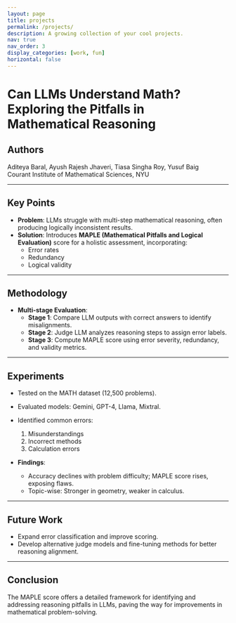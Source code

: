 ```yaml
---
layout: page
title: projects
permalink: /projects/
description: A growing collection of your cool projects.
nav: true
nav_order: 3
display_categories: [work, fun]
horizontal: false
---
```


# Can LLMs Understand Math? Exploring the Pitfalls in Mathematical Reasoning

## Authors
Aditeya Baral, Ayush Rajesh Jhaveri, Tiasa Singha Roy, Yusuf Baig  
Courant Institute of Mathematical Sciences, NYU  

---

## Key Points

- **Problem**: LLMs struggle with multi-step mathematical reasoning, often producing logically inconsistent results.  
- **Solution**: Introduces **MAPLE (Mathematical Pitfalls and Logical Evaluation)** score for a holistic assessment, incorporating:
  - Error rates
  - Redundancy
  - Logical validity  

---

## Methodology
- **Multi-stage Evaluation**:
  - **Stage 1**: Compare LLM outputs with correct answers to identify misalignments.  
  - **Stage 2**: Judge LLM analyzes reasoning steps to assign error labels.  
  - **Stage 3**: Compute MAPLE score using error severity, redundancy, and validity metrics.

---

## Experiments
- Tested on the MATH dataset (12,500 problems).  
- Evaluated models: Gemini, GPT-4, Llama, Mixtral.  
- Identified common errors:
  1. Misunderstandings
  2. Incorrect methods
  3. Calculation errors  

- **Findings**:
  - Accuracy declines with problem difficulty; MAPLE score rises, exposing flaws.
  - Topic-wise: Stronger in geometry, weaker in calculus.

---

## Future Work
- Expand error classification and improve scoring.  
- Develop alternative judge models and fine-tuning methods for better reasoning alignment.  

---

## Conclusion
The MAPLE score offers a detailed framework for identifying and addressing reasoning pitfalls in LLMs, paving the way for improvements in mathematical problem-solving.
